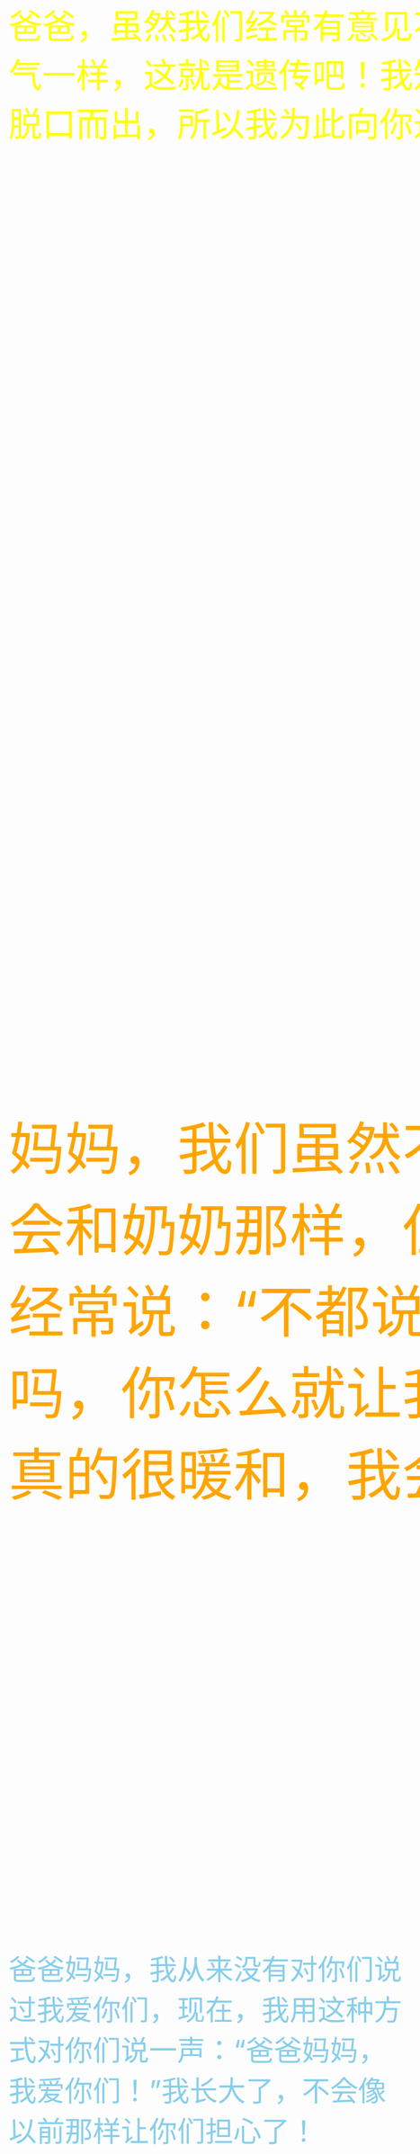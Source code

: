 <!DOCTYPE html>
<html>
<head>
    <meta charset="UTF-8">
	<title>送给爸爸妈妈</title>
</head>
<body>
   <div style="background:url('psb0.jpg');height:1965px;width:1600px;font-size:60px;color:yellow;">爸爸，虽然我们经常有意见不同，经常吵架，妈妈说我们脾气一样，这就是遗传吧！我知道我们并不是真的想吵，而是脱口而出，所以我为此向你道个歉，爸爸，对不起！</div>
   <div style="background:url('psb (1).jpg');height:1500px;width:2000px;font-size:100px;color:orange;">妈妈，我们虽然不会像和爸爸那样吵架，更不会和奶奶那样，但是我们也会有争执，虽然你经常说：“不都说女儿不都是妈妈的小棉袄吗，你怎么就让我感觉不到暖和呢？”但是我真的很暖和，我会暖着你哦！</div>
   <div style="background:url('psb.jpg');height:950px;width:700px;font-size:50px;color:skyblue;">爸爸妈妈，我从来没有对你们说过我爱你们，现在，我用这种方式对你们说一声：“爸爸妈妈，我爱你们！”我长大了，不会像以前那样让你们担心了！</div>
   <div style="background:url('t0177844e0f352c7273.jpg');height:830px;width:1050px;font-size:150px;color:blue;">爸爸，我爱你！<br><br><br>妈妈，我爱你！</div>
</body>
</html>

